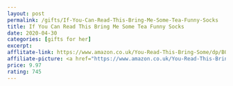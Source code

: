 ```yaml
---
layout: post
permalink: /gifts/If-You-Can-Read-This-Bring-Me-Some-Tea-Funny-Socks
title: If You Can Read This Bring Me Some Tea Funny Socks
date: 2020-04-30
categories: [gifts for her]
excerpt: 
afflitate-link: https://www.amazon.co.uk/You-Read-This-Bring-Some/dp/B07GPW5H2B/ref=as_li_ss_tl?crid=1GRGS72UCZW3L&dchild=1&keywords=gifts+for+her&qid=1588266561&sprefix=gifts,aps,144&sr=8-11&linkCode=ll1&tag=jeleero-21&linkId=87870ee0de27fb8574ba9b98a05a6849
affiliate-picture: <a href="https://www.amazon.co.uk/You-Read-This-Bring-Some/dp/B07GPW5H2B/ref=as_li_ss_il?crid=1GRGS72UCZW3L&dchild=1&keywords=gifts+for+her&qid=1588266561&sprefix=gifts,aps,144&sr=8-11&linkCode=li3&tag=jeleero-21&linkId=38f406a6021e9d5edba9b3ebf73091da" target="_blank"><img border="0" src="//ws-eu.amazon-adsystem.com/widgets/q?_encoding=UTF8&ASIN=B07GPW5H2B&Format=_SL250_&ID=AsinImage&MarketPlace=GB&ServiceVersion=20070822&WS=1&tag=jeleero-21" ></a><img src="https://ir-uk.amazon-adsystem.com/e/ir?t=jeleero-21&l=li3&o=2&a=B07GPW5H2B" width="1" height="1" border="0" alt="" style="border:none !important; margin:0px !important;" />
price: 9.97
rating: 745
---
```


